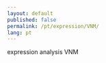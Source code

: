 ```yaml
---
layout: default
published: false
permalink: /pt/expression/VNM/
lang: pt
---
```


expression analysis VNM
